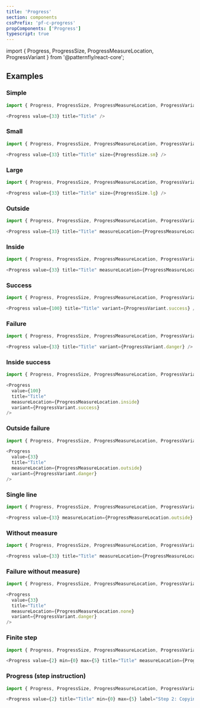 ```yaml
---
title: 'Progress'
section: components
cssPrefix: 'pf-c-progress'
propComponents: ['Progress']
typescript: true
---
```


import { Progress, ProgressSize, ProgressMeasureLocation, ProgressVariant } from '@patternfly/react-core';

## Examples
### Simple
```js
import { Progress, ProgressSize, ProgressMeasureLocation, ProgressVariant } from '@patternfly/react-core';

<Progress value={33} title="Title" />
```

### Small
```js
import { Progress, ProgressSize, ProgressMeasureLocation, ProgressVariant } from '@patternfly/react-core';

<Progress value={33} title="Title" size={ProgressSize.sm} />
```

### Large
```js
import { Progress, ProgressSize, ProgressMeasureLocation, ProgressVariant } from '@patternfly/react-core';

<Progress value={33} title="Title" size={ProgressSize.lg} />
```

### Outside
```js
import { Progress, ProgressSize, ProgressMeasureLocation, ProgressVariant } from '@patternfly/react-core';

<Progress value={33} title="Title" measureLocation={ProgressMeasureLocation.outside} />
```

### Inside
```js
import { Progress, ProgressSize, ProgressMeasureLocation, ProgressVariant } from '@patternfly/react-core';

<Progress value={33} title="Title" measureLocation={ProgressMeasureLocation.inside} />
```

### Success
```js
import { Progress, ProgressSize, ProgressMeasureLocation, ProgressVariant } from '@patternfly/react-core';

<Progress value={100} title="Title" variant={ProgressVariant.success} />
```

### Failure
```js
import { Progress, ProgressSize, ProgressMeasureLocation, ProgressVariant } from '@patternfly/react-core';

<Progress value={33} title="Title" variant={ProgressVariant.danger} />
```

### Inside success
```js
import { Progress, ProgressSize, ProgressMeasureLocation, ProgressVariant } from '@patternfly/react-core';

<Progress
  value={100}
  title="Title"
  measureLocation={ProgressMeasureLocation.inside}
  variant={ProgressVariant.success}
/>
```

### Outside failure
```js
import { Progress, ProgressSize, ProgressMeasureLocation, ProgressVariant } from '@patternfly/react-core';

<Progress
  value={33}
  title="Title"
  measureLocation={ProgressMeasureLocation.outside}
  variant={ProgressVariant.danger}
/>
```

### Single line
```js
import { Progress, ProgressSize, ProgressMeasureLocation, ProgressVariant } from '@patternfly/react-core';

<Progress value={33} measureLocation={ProgressMeasureLocation.outside} />
```

### Without measure
```js
import { Progress, ProgressSize, ProgressMeasureLocation, ProgressVariant } from '@patternfly/react-core';

<Progress value={33} title="Title" measureLocation={ProgressMeasureLocation.none} />
```

### Failure without measure)
```js
import { Progress, ProgressSize, ProgressMeasureLocation, ProgressVariant } from '@patternfly/react-core';

<Progress
  value={33}
  title="Title"
  measureLocation={ProgressMeasureLocation.none}
  variant={ProgressVariant.danger}
/>
```


### Finite step
```js
import { Progress, ProgressSize, ProgressMeasureLocation, ProgressVariant } from '@patternfly/react-core';

<Progress value={2} min={0} max={5} title="Title" measureLocation={ProgressMeasureLocation.top} label="2 of 5" valueText="2 of 5"/>
```

### Progress (step instruction)
```js
import { Progress, ProgressSize, ProgressMeasureLocation, ProgressVariant } from '@patternfly/react-core';

<Progress value={2} title="Title" min={0} max={5} label="Step 2: Copying files" valueText="Step 2: Copying files" />
```
